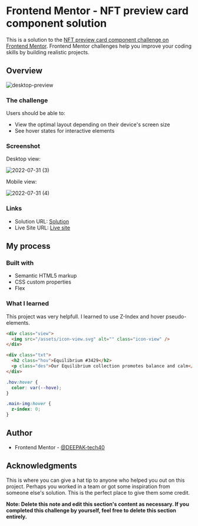 # Frontend Mentor - NFT preview card component solution

This is a solution to the [NFT preview card component challenge on Frontend Mentor](https://www.frontendmentor.io/challenges/nft-preview-card-component-SbdUL_w0U). Frontend Mentor challenges help you improve your coding skills by building realistic projects.

## Overview
![desktop-preview](https://user-images.githubusercontent.com/94350356/182017866-5cd604c2-f1a8-4edd-ad93-d70e28677b12.jpg)

### The challenge

Users should be able to:

- View the optimal layout depending on their device's screen size
- See hover states for interactive elements

### Screenshot

Desktop view:

![2022-07-31 (3)](https://user-images.githubusercontent.com/94350356/182017809-910c61a9-9995-48d1-8228-bc4738f95f6f.png)

Mobile view:

![2022-07-31 (4)](https://user-images.githubusercontent.com/94350356/182017827-e0fe0bdf-1297-4309-acd4-601f974a02c1.png)


### Links

- Solution URL: [Solution](https://your-solution-url.com)
- Live Site URL: [Live site](https://your-live-site-url.com)

## My process

### Built with

- Semantic HTML5 markup
- CSS custom properties
- Flex

### What I learned

This project was very helpfull. I learned to use Z-Index and hover pseudo-elements.

```html
<div class="view">
  <img src="/assets/icon-view.svg" alt="" class="icon-view" />
</div>

<div class="txt">
  <h2 class="hov">Equilibrium #3429</h2>
  <p class="des">Our Equilibrium collection promotes balance and calm</p>
</div>
```

```css
.hov:hover {
  color: var(--hove);
}

.main-img:hover {
  z-index: 0;
}
```

## Author

- Frontend Mentor - [@DEEPAK-tech40](https://github.com/DEEPAK-tech40)

## Acknowledgments

This is where you can give a hat tip to anyone who helped you out on this project. Perhaps you worked in a team or got some inspiration from someone else's solution. This is the perfect place to give them some credit.

**Note: Delete this note and edit this section's content as necessary. If you completed this challenge by yourself, feel free to delete this section entirely.**
